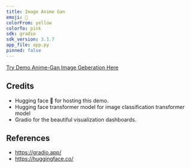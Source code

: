 ```yaml
---
title: Image Anime Gan
emoji: 📸
colorFrom: yellow
colorTo: pink
sdk: gradio
sdk_version: 3.1.7
app_file: app.py
pinned: false
---
```


[Try Demo Anime-Gan Image Geberation Here](https://huggingface.co/spaces/ThankGod/anime-gan)

## Credits
- Hugging face 🤗 for hosting this demo.
- Hugging face transformer model for image classification transformer model
- Gradio for the beautiful visualization dashboards.

## References
- https://gradio.app/
- https://huggingface.co/

